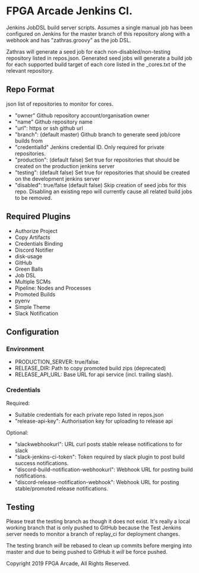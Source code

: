 # FPGA Arcade Jenkins CI.

Jenkins JobDSL build server scripts. Assumes a single manual job has been
configured on Jenkins for the master branch of this repository along with a
webhook and has "zathras.groovy" as the job DSL.

Zathras will generate a seed job for each non-disabled/non-testing repository
listed in repos.json. Generated seed jobs will generate a build job for
each supported build target of each core listed in the _cores.txt of the
relevant repository.

## Repo Format

json list of repositories to monitor for cores.

  - "owner" Github repository account/organisation owner
  - "name" Github repository name
  - "url": https or ssh github url
  - "branch": (default master) Github branch to generate seed job/core builds from
  - "credentialId" Jenkins credential ID. Only required for private repositories.
  - "production": (default false) Set true for repositories that should be created
                  on the production jenkins server
  - "testing": (default false) Set true for repositories that should be created
               on the development jenkins server
  - "disabled": true/false (default false) Skip creation of seed jobs for this repo.
                Disabling an existing repo will currently cause all related build
                jobs to be removed.

## Required Plugins

  - Authorize Project
  - Copy Artifacts
  - Credentials Binding
  - Discord Notifier
  - disk-usage
  - GitHub
  - Green Balls
  - Job DSL
  - Multiple SCMs
  - Pipeline: Nodes and Processes
  - Promoted Builds
  - pyenv
  - Simple Theme
  - Slack Notification

## Configuration

### Environment

  - PRODUCTION_SERVER: true/false.
  - RELEASE_DIR: Path to copy promoted build zips (deprecated)
  - RELEASE_API_URL: Base URL for api service (incl. trailing slash).

### Credentials

Required:
  - Suitable credentials for each private repo listed in repos.json
  - "release-api-key": Authorisation key for uploading to release api

Optional:
  - "slackwebhookurl": URL curl posts stable release notifications to for slack
  - "slack-jenkins-ci-token": Token required by slack plugin to post build
    success notifications.
  - "discord-build-notification-webhookurl": Webhook URL for posting build notifications.
  - "discord-release-notification-webhook": Webhook URL for posting stable/promoted release notifications.


## Testing

Please treat the testing branch as though it does not exist. It's really a local
working branch that is only pushed to GitHub because the Test Jenkins server needs
to monitor a branch of replay_ci for deployment changes.

The testing branch _will_ be rebased to clean up commits before merging into
master and due to being pushed to GitHub it _will_ be force pushed.

Copyright 2019 FPGA Arcade, All Rights Reserved.